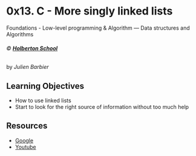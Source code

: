 # 0x13. C - More singly linked lists
Foundations - Low-level programming & Algorithm ― Data structures and Algorithms

###### :copyright: **[Holberton School](https://www.holbertonschool.com/)**
by _Julien Barbier_

## Learning Objectives
* How to use linked lists
* Start to look for the right source of information without too much help

## Resources
* [Google](https://www.google.com/search?q=linked+lists&cad=h)
* [Youtube](https://www.youtube.com/results?search_query=linked+lists)